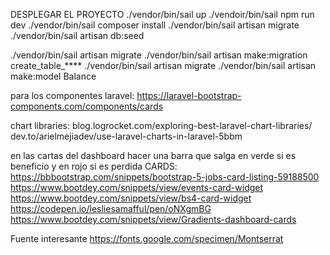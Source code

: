 DESPLEGAR EL PROYECTO
./vendor/bin/sail up
./vendoir/bin/sail npm run dev
./vendor/bin/sail composer install
./vendor/bin/sail artisan migrate
./vendor/bin/sail artisan db:seed


./vendor/bin/sail artisan migrate
./vendor/bin/sail artisan make:migration create_table_****
./vendor/bin/sail artisan migrate
./vendor/bin/sail artisan make:model Balance


para los componentes laravel:
https://laravel-bootstrap-components.com/components/cards

chart libraries:
blog.logrocket.com/exploring-best-laravel-chart-libraries/
dev.to/arielmejiadev/use-laravel-charts-in-laravel-5bbm

en las cartas del dashboard hacer una barra que salga en verde si es beneficio y en rojo si es perdida
CARDS:
https://bbbootstrap.com/snippets/bootstrap-5-jobs-card-listing-59188500
https://www.bootdey.com/snippets/view/events-card-widget
https://www.bootdey.com/snippets/view/bs4-card-widget
https://codepen.io/lesliesamafful/pen/oNXgmBG
https://www.bootdey.com/snippets/view/Gradients-dashboard-cards

Fuente interesante
https://fonts.google.com/specimen/Montserrat